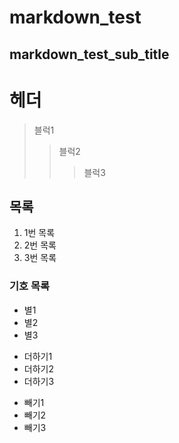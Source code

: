 markdown_test
=============

markdown_test_sub_title
------------------------

# 헤더
> 블럭1
>  > 블럭2
>  >  > 블럭3


## 목록
1. 1번 목록
2. 2번 목록
3. 3번 목록

### 기호 목록
* 별1
* 별2
* 별3

+ 더하기1
+ 더하기2
+ 더하기3

- 빼기1
- 빼기2
- 빼기3
